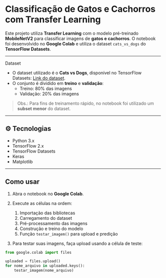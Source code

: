 # Classificação de Gatos e Cachorros com Transfer Learning

Este projeto utiliza **Transfer Learning** com o modelo pré-treinado **MobileNetV2** para classificar imagens de **gatos e cachorros**. O notebook foi desenvolvido no **Google Colab** e utiliza o dataset `cats_vs_dogs` do **TensorFlow Datasets**.

---

Dataset

- O dataset utilizado é o **Cats vs Dogs**, disponível no TensorFlow Datasets: [Link do dataset](https://www.tensorflow.org/datasets/catalog/cats_vs_dogs).  
- O conjunto é dividido em **treino** e **validação**:
  - Treino: 80% das imagens  
  - Validação: 20% das imagens  

> Obs.: Para fins de treinamento rápido, no notebook foi utilizado um **subset menor** do dataset.

---

## ⚙️ Tecnologias

- Python 3.x  
- TensorFlow 2.x  
- TensorFlow Datasets  
- Keras  
- Matplotlib  

---

## Como usar

1. Abra o notebook no **Google Colab**.  
2. Execute as células na ordem:
   1. Importação das bibliotecas  
   2. Carregamento do dataset  
   3. Pré-processamento das imagens  
   4. Construção e treino do modelo  
   5. Função `testar_imagem()` para upload e predição  

3. Para testar suas imagens, faça upload usando a célula de teste:  

```python
from google.colab import files

uploaded = files.upload()
for nome_arquivo in uploaded.keys():
    testar_imagem(nome_arquivo)

